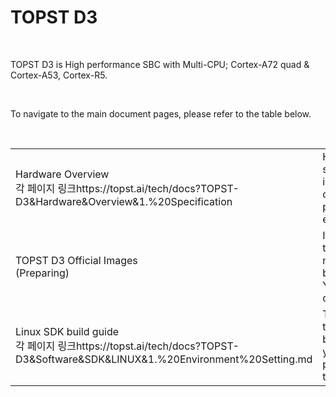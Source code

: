 # TOPST D3 
<br/>

TOPST D3  is High performance SBC with Multi-CPU; Cortex-A72 quad & Cortex-A53, Cortex-R5.  

<br/>

To navigate to the main document pages, please refer to the table below.
<br/>

<br/>

<table>
  <tr>
    <td>
      Hardware Overview  
      <br/>
      각 페이지 링크https://topst.ai/tech/docs?TOPST-D3&Hardware&Overview&1.%20Specification
    </td>
    <td>
      Hardware specification, information of peripherals etc.
    </td>
  </tr>
  <tr>
    <td>
      TOPST D3 Official Images
      <br/>
       (Preparing)
    </td>
    <td>
      If you want to quickly mount a pre-built image, You can download it.
    </td>
  </tr>
  <tr>
    <td>
      Linux SDK build guide
      <br/>
      각 페이지 링크https://topst.ai/tech/docs?TOPST-D3&Software&SDK&LINUX&1.%20Environment%20Setting.md
    </td>
    <td>
      To perform the SDK build yourself, please refer to this page.
    </td>
  </tr>
</table>
